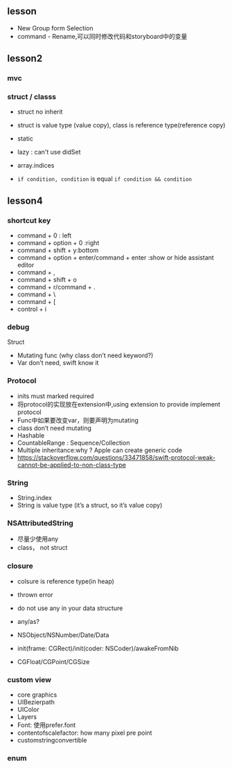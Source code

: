 ## lesson
* New Group form Selection
* command - Rename,可以同时修改代码和storyboard中的变量

## lesson2
### mvc

### struct / classs
* struct no inherit
* struct is value type (value copy), class is reference type(reference copy)

* static
* lazy : can't use didSet 
* array.indices
* `if condition, condition` is equal `if condition && condition`


## lesson4
### shortcut key
* command + 0 : left
* command + option + 0 :right
* command + shift + y:bottom
* command + option + enter/command + enter :show or hide assistant editor
* command + ,
* command + shift + o
* command + r/command + .
* command + \
* command + [ 
* control + i

### debug

Struct
* Mutating func (why class don’t  need keyword?)
* Var don’t need, swift know it


### Protocol
* inits must marked required
* 将protocol的实现放在extension中,using extension to provide implement protocol
* Func中如果要改变var，则要声明为mutating
* class don’t need mutating
* Hashable
* CountableRange : Sequence/Collection
* Multiple inheritance:why ? Apple can create generic code
* https://stackoverflow.com/questions/33471858/swift-protocol-weak-cannot-be-applied-to-non-class-type

### String
* String.index
* String is value type (it’s a  struct, so it’s value copy)

### NSAttributedString
* 尽量少使用any
* class， not struct

### closure
* colsure is reference type(in heap)

* thrown error
* do not use any in your data structure
* any/as?
* NSObject/NSNumber/Date/Data
* init(frame: CGRect)/init(coder: NSCoder)/awakeFromNib
* CGFloat/CGPoint/CGSize

### custom view
* core graphics
* UIBezierpath
* UIColor
* Layers
* Font: 使用prefer.font 
* contentofscalefactor: how many pixel pre point
* customstringconvertible 

### enum 